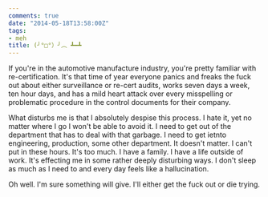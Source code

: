 ```yaml
---
comments: true
date: "2014-05-18T13:58:00Z"
tags:
- meh
title: (╯°□°）╯︵ ┻━┻
---
```


If you're in the automotive manufacture industry, you're pretty familiar
with re-certification. It's that time of year everyone panics and freaks
the fuck out about either surveillance or re-cert audits, works seven
days a week, ten hour days, and has a mild heart attack over every
misspelling or problematic procedure in the control documents for their
company.

What disturbs me is that I absolutely despise this process. I hate it,
yet no matter where I go I won't be able to avoid it. I need to get out
of the department that has to deal with that garbage. I need to get ietnto
engineering, production, some other department. It doesn't matter.
I can't put in these hours. It's too much. I have a family. I have a
life outside of work. It's effecting me in some rather deeply disturbing
ways. I don't sleep as much as I need to and every day feels like a
hallucination.

Oh well. I'm sure something will give. I'll either get the fuck out or
die trying.
